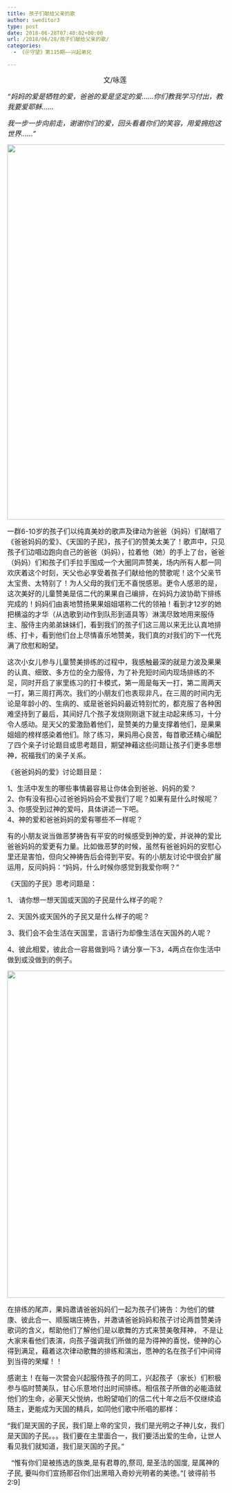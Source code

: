 ```yaml
---
title: 孩子们献给父亲的歌
author: sweditor3
type: post
date: 2018-06-28T07:40:02+00:00
url: /2018/06/28/孩子们献给父亲的歌/
categories:
  - 《＠守望》第115期——兴起弟兄

---
```

<p style="text-align: center;">
  <span style="font-size: 12pt;">文/咏莲 </span>
</p>

_<span style="font-size: 12pt;">“妈妈的爱是牺牲的爱，爸爸的爱是坚定的爱……你们教我学习付出，教我要爱耶稣……</span>_

_<span style="font-size: 12pt;">我一步一步向前走，谢谢你们的爱，回头看着你们的笑容，用爱拥抱这世界……”</span>_

<img class="aligncenter size-full wp-image-17188" src="http://t5.shwchurch.org/wp-content/uploads/2018/06/2018-30.jpg" alt="" width="1122" height="867" srcset="http://t5.shwchurch.org/wp-content/uploads/2018/06/2018-30.jpg 1122w, http://t5.shwchurch.org/wp-content/uploads/2018/06/2018-30-388x300.jpg 388w, http://t5.shwchurch.org/wp-content/uploads/2018/06/2018-30-518x400.jpg 518w, http://t5.shwchurch.org/wp-content/uploads/2018/06/2018-30-768x593.jpg 768w" sizes="(max-width: 1122px) 100vw, 1122px" />

<span style="font-size: 12pt;">一群6-10岁的孩子们以纯真美妙的歌声及律动为爸爸（妈妈）们献唱了《爸爸妈妈的爱》、《天国的子民》，孩子们的赞美太美了！歌声中，只见孩子们边唱边跑向自己的爸爸（妈妈），拉着他（她）的手上了台，爸爸（妈妈）们和孩子们手拉手围成一个大圈同声赞美，场内所有人都一同欢庆着这个时刻，天父也必享受着孩子们献给他的赞歌呢！这个父亲节太宝贵、太特别了！为人父母的我们无不喜悦感恩。更令人感恩的是，这次美好的儿童赞美是信二代的果果自己编排，在妈妈力波协助下排练完成的！妈妈们由衷地赞扬果果姐姐堪称二代的领袖！看到才12岁的她把横溢的才华（从选歌到动作到队形到道具等）淋漓尽致地用来服侍主、服侍主内弟弟妹妹们，看到我们的孩子们这三周以来无比认真地排练、打卡，看到他们台上尽情喜乐地赞美，我们真的对我们的下一代充满了欣慰和盼望。</span>

<span style="font-size: 12pt;">这次小女儿参与儿童赞美排练的过程中，我感触最深的就是力波及果果的认真、细致、多方位的全力服侍，为了补充短时间内现场排练的不足，同时开启了家里练习的打卡模式，第一周是每天一打，第二周两天一打，第三周打两次。我们的小朋友们也表现非凡，在三周的时间内无论是年龄小的、生病的、或是爸爸妈妈最近特别忙的，都克服了各种困难坚持到了最后，其间好几个孩子发烧刚刚退下就主动起来练习，十分令人感动。是天父的爱激励着他们，是赞美的力量支撑着他们，是果果姐姐的榜样感染着他们。除了练习，果妈用心良苦，每首歌还精心编配了四个亲子讨论题目或思考题目，期望神藉这些问题让孩子们更多思想神，祝福我们的亲子关系。</p> 

<p>
  </span><span style="font-size: 12pt;">《爸爸妈妈的爱》讨论题目是：</span>
</p>

<p>
  <span style="font-size: 12pt;">1、生活中发生的哪些事情最容易让你体会到爸爸、妈妈的爱？</span><br /> <span style="font-size: 12pt;">2、你有没有担心过爸爸妈妈会不爱我们了呢？如果有是什么时候呢？</span><br /> <span style="font-size: 12pt;">3、你感受到过神的爱吗，具体讲述一下吧。</span><br /> <span style="font-size: 12pt;">4、神的爱和爸爸妈妈的爱有哪些不一样呢？</span>
</p>

<p>
  <span style="font-size: 12pt;">有的小朋友说当做恶梦祷告有平安的时候感受到神的爱，并说神的爱比爸爸妈妈的爱更有力量。比如做恶梦的时候，虽然有爸爸妈妈的安慰心里还是害怕，但向父神祷告后会得到平安。有的小朋友讨论中很会扩展运用，反问妈妈：“妈妈，什么时候你感觉到我爱你啊？”</span>
</p>

<p>
  <span style="font-size: 12pt;">《天国的子民》思考问题是：</span>
</p>

<p>
  <span style="font-size: 12pt;">1、 请你想一想天国或天国的子民是什么样子的呢？</span>
</p>

<p>
  <span style="font-size: 12pt;">2、天国外或天国外的子民又是什么样子的呢？</span>
</p>

<p>
  <span style="font-size: 12pt;">3、我们会不会生活在天国里，言语行为却像生活在天国外的人呢？</span>
</p>

<p>
  <span style="font-size: 12pt;">4、彼此相爱，彼此合一容易做到吗？请分享一下3，4两点在你生活中做到或没做到的例子。</span>
</p>

<p>
  <img class="aligncenter size-full wp-image-17190" src="http://t5.shwchurch.org/wp-content/uploads/2018/06/2018-22.jpg" alt="" width="1125" height="756" srcset="http://t5.shwchurch.org/wp-content/uploads/2018/06/2018-22.jpg 1125w, http://t5.shwchurch.org/wp-content/uploads/2018/06/2018-22-400x269.jpg 400w, http://t5.shwchurch.org/wp-content/uploads/2018/06/2018-22-595x400.jpg 595w, http://t5.shwchurch.org/wp-content/uploads/2018/06/2018-22-768x516.jpg 768w, http://t5.shwchurch.org/wp-content/uploads/2018/06/2018-22-446x300.jpg 446w" sizes="(max-width: 1125px) 100vw, 1125px" />
</p>

<p>
  <span style="font-size: 12pt;">在排练的尾声，果妈邀请爸爸妈妈们一起为孩子们祷告：为他们的健康、彼此合一、顺服端庄祷告，并邀请爸爸妈妈和孩子讨论两首赞美诗歌词的含义，帮助他们了解他们是以歌舞的方式来赞美敬拜神， 不是让大家来看他们表演，向孩子强调我们所做的是为得神的喜悦，使神的心得到满足，藉着这次律动歌舞的排练和演出，愿神的名在孩子们中间得到当得的荣耀！！</span>
</p>

<p>
  <span style="font-size: 12pt;">感谢主！在每一次营会兴起服侍孩子的同工，兴起孩子（家长）们积极参与临时赞美队，甘心乐意地付出时间排练。相信孩子所做的必能造就他们的生命，必蒙天父悦纳，也盼望咱们的信二代十年之后不仅继续追随主，更能成为天国的精兵，如同他们歌中所唱的那样：</span>
</p>

<p>
  <span style="font-size: 12pt;">“我们是天国的子民，我们是上帝的宝贝，我们是光明之子神儿女，我们是天国的子民。。。我们要在主里面合一，我们要活出爱的生命，让世人看见我们就知道，我们是天国的子民。”</span>
</p>

<p>
  <span style="font-size: 12pt;">  “惟有你们是被拣选的族类,是有君尊的,祭司, 是圣洁的国度, 是属神的子民, 要叫你们宣扬那召你们出黑暗入奇妙光明者的美德。”[ 彼得前书2:9] </span>
</p>

<p>
  &nbsp;
</p>